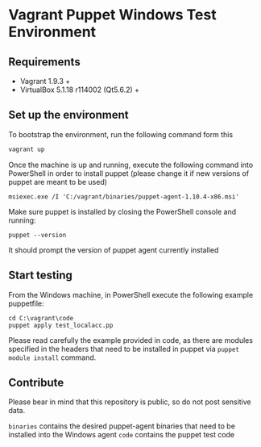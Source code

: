# Vagrant Puppet Windows Test Environment

## Requirements

- Vagrant 1.9.3 +
- VirtualBox 5.1.18 r114002 (Qt5.6.2) +

## Set up the environment

To bootstrap the environment, run the following command form this

```bash
vagrant up
```

Once the machine is up and running, execute the following command into PowerShell in order to install puppet (please change it if new versions of puppet are meant to be used)

```shell
msiexec.exe /I 'C:/vagrant/binaries/puppet-agent-1.10.4-x86.msi'
```

Make sure puppet is installed by closing the PowerShell console and running:

```shell
puppet --version
```

It should prompt the version of puppet agent currently installed

## Start testing

From the Windows machine, in PowerShell execute the following example puppetfile:

```shell
cd C:\vagrant\code
puppet apply test_localacc.pp
```

Please read carefully the example provided in code, as there are modules specified in the headers that need to be installed in puppet via `puppet module install` command.

## Contribute

Please bear in mind that this repository is public, so do not post sensitive data.

`binaries` contains the desired puppet-agent binaries that need to be installed into the Windows agent
`code` contains the puppet test code 
